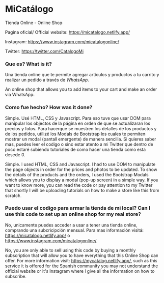 # MiCatálogo

Tienda Online - Online Shop

Pagina oficial/ Official website: https://micatalogo.netlify.app/

Instagram: https://www.instagram.com/micatalogonline/

Twitter: https://twitter.com/CatalogoMi


### Que es? What is it?

Una tienda online que te permite agregar artículos y productos a tu carrito y realizar un pedido a través de *WhatsApp*.

An online shop that allows you to add items to your cart and make an order via WhatsApp.

### Como fue hecho? How was it done?

Simple. Usé HTML, CSS y Javascript. Para eso tuve que usar DOM para manipular los objectos de la página en orden de que se actualizaran los precios y fotos. Para hacerque se muestren los detalles de los productos y de los pedidos, utilizé los Modals de Bootstrap los cuales te permiten mostrar un modal (pantall emergente) de manera sencilla. Si quieres saber mas, puedes leer el codigo o sino estar atento a mi Twitter que dentro de poco estaré subiendo tutoriales de como hacer una tienda como esta desede 0.

Simple. I used HTML, CSS and Javascript. I had to use DOM to manipulate the page objects in order for the prices and photos to be updated. To show the details of the products and the orders, I used the Bootstrap Modals which allows you to display a modal (pop-up screen) in a simple way. If you want to know more, you can read the code or pay attention to my Twitter that shortly I will be uploading tutorials on how to make a store like this from scratch.


###  Puedo usar el codigo para armar la tienda de mi local? Can I use this code to set up an online shop for my real store?

No, unicamente puedes acceder a usar a tener una tienda online, comprando una subcricipción mensual. Para mas información visitá: https://micatalogo.netlify.app/ o https://www.instagram.com/micatalogonline/

No, you are only able to sell using this code by buying a monthly subscription that will allow you to have everything that this Online Shop can offer. For more information visit: https://mycatalog.netlify.app/, such as this service it is offered for the Spanish community you may not understand the official website or it's Instagram where I give all the information on how to subscribe.



